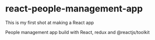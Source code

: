 # react-people-management-app
This is my first shot at making a React app

People management app build with React, redux and @reactjs/toolkit

